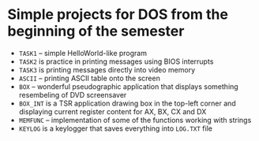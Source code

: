 # Simple projects for DOS from the beginning of the semester
+ `TASK1` &ndash; simple HelloWorld-like program
+ `TASK2` is practice in printing messages using BIOS interrupts
+ `TASK3` is printing messages directly into video memory
+ `ASCII` &ndash; printing ASCII table onto the screen
+ `BOX` &ndash; wonderful pseudographic application that displays something resembeling of DVD screensaver
+ `BOX_INT` is a TSR application drawing box in the top-left corner and displaying current register content for AX, BX, CX and DX
+ `MEMFUNC` &ndash; implementation of some of the functions working with strings
+ `KEYLOG` is a keylogger that saves everything into `LOG.TXT` file
